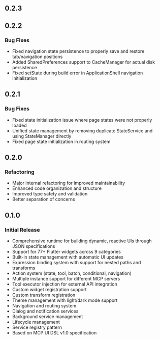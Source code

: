 
## 0.2.3

## 0.2.2

### Bug Fixes
- Fixed navigation state persistence to properly save and restore tab/navigation positions
- Added SharedPreferences support to CacheManager for actual disk persistence
- Fixed setState during build error in ApplicationShell navigation initialization

## 0.2.1

### Bug Fixes
- Fixed state initialization issue where page states were not properly loaded
- Unified state management by removing duplicate StateService and using StateManager directly
- Fixed page state initialization in routing system

## 0.2.0

### Refactoring
- Major internal refactoring for improved maintainability
- Enhanced code organization and structure
- Improved type safety and validation
- Better separation of concerns

## 0.1.0

### Initial Release

- Comprehensive runtime for building dynamic, reactive UIs through JSON specifications
- Support for 77+ Flutter widgets across 9 categories
- Built-in state management with automatic UI updates
- Expression binding system with support for nested paths and transforms
- Action system (state, tool, batch, conditional, navigation)
- Multiple instance support for different MCP servers
- Tool executor injection for external API integration
- Custom widget registration support
- Custom transform registration
- Theme management with light/dark mode support
- Navigation and routing system
- Dialog and notification services
- Background service management
- Lifecycle management
- Service registry pattern
- Based on MCP UI DSL v1.0 specification